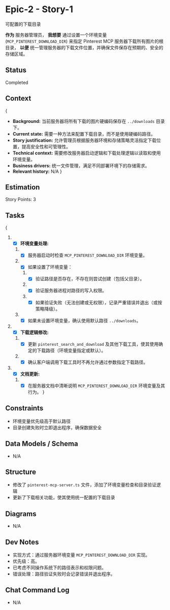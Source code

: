 # Epic-2 - Story-1

可配置的下载目录

**作为** 服务器管理员，
**我想要** 通过设置一个环境变量 (`MCP_PINTEREST_DOWNLOAD_DIR`) 来指定 Pinterest MCP 服务器下载所有图片的根目录，
**以便** 统一管理服务器的下载文件位置，并确保文件保存在预期的、安全的存储区域。

## Status

Completed

## Context

{
- **Background:** 当前服务器将所有下载的图片硬编码保存在 `../downloads` 目录下。
- **Current state:** 需要一种方法来配置下载目录，而不是使用硬编码路径。
- **Story justification:** 允许管理员根据服务器环境和存储策略灵活指定下载位置，提高安全性和可管理性。
- **Technical context:** 需要修改服务器启动逻辑和下载处理逻辑以读取和使用环境变量。
- **Business drivers:** 统一文件管理，满足不同部署环境下的存储需求。
- **Relevant history:** N/A
}

## Estimation

Story Points: 3

## Tasks

{
1.  - [x] **环境变量处理:**
    1.  - [x] 服务器启动时检查 `MCP_PINTEREST_DOWNLOAD_DIR` 环境变量。
    2.  - [x] 如果设置了环境变量：
        1.  - [x] 验证路径是否存在，不存在则尝试创建（包括父目录）。
        2.  - [x] 验证服务器进程对路径的写入权限。
        3.  - [x] 如果验证失败（无法创建或无权限），记录严重错误并退出（或按策略降级）。
    3.  - [x] 如果未设置环境变量，确认使用默认路径 `../downloads`。
2.  - [x] **下载逻辑修改:**
    1.  - [x] 更新 `pinterest_search_and_download` 及其他下载工具，使其使用确定的下载路径（环境变量指定或默认）。
    2.  - [x] 确认客户端调用下载工具时不再允许通过参数指定下载路径。
3.  - [x] **文档更新:**
    1.  - [x] 在服务器文档中清晰说明 `MCP_PINTEREST_DOWNLOAD_DIR` 环境变量及其行为。
}

## Constraints

- 环境变量优先级高于默认路径
- 目录创建失败时立即退出程序，确保数据安全

## Data Models / Schema

- N/A

## Structure

- 修改了 `pinterest-mcp-server.ts` 文件，添加了环境变量检查和目录验证逻辑
- 更新了下载相关功能，使其使用统一配置的下载目录

## Diagrams

- N/A

## Dev Notes

- 实现方式：通过服务器环境变量 `MCP_PINTEREST_DOWNLOAD_DIR` 实现。
- 优先级：高。
- 已考虑不同操作系统下的路径表示和权限问题。
- 错误处理：路径验证失败时会记录错误并退出程序。

## Chat Command Log

- N/A 